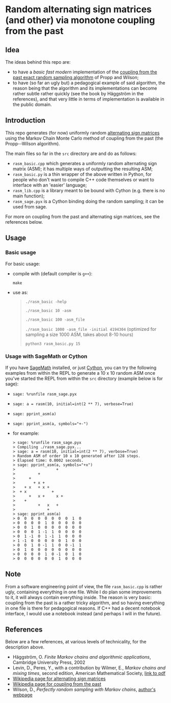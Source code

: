 # Random alternating sign matrices (and other) via monotone coupling from the past

## Idea

The ideas behind this repo are:

- to have a *basic fast modern* implementation of the [coupling from the past exact random sampling algorithm](https://en.wikipedia.org/wiki/Coupling_from_the_past) of Propp and Wilson;
- to have (so far an ugly but) a pedagogical example of said algorithm, the reason being that the algorithm and its implementations can become rather subtle rather quickly (see the book by Häggström in the references), and that very little in terms of implementation is available in the public domain.

## Introduction

This repo generates (for now) uniformly random [alternating sign matrices](https://en.wikipedia.org/wiki/Alternating_sign_matrix) using the Markov Chain Monte Carlo method of coupling from the past (the Propp--Wilson algorithm).  

The main files so far in the `src` directory are and do as follows:  

- `rasm_basic.cpp` which generates a uniformly random alternating sign matrix (ASM); it has multiple ways of outputting the resulting ASM;
- `rasm_basic.py` is a thin wrapper of the above written in Python, for people who don't want to compile C++ code themselves or want to interface with an 'easier' language;
- `rasm_lib.cpp` is a library meant to be bound with Cython (e.g. there is no main function);
- `rasm_sage.pyx` is a Cython binding doing the random sampling; it can be used from sage.
  
For more on coupling from the past and alternating sign matrices, see the references below. 
  
## Usage

### Basic usage

For basic usage:

- compile with (default compiler is `g++`):

  ```make```

- use as:

  > ```./rasm_basic -help```
  >
  > ```./rasm_basic 10 -asm```
  >
  > ```./rasm_basic 100 -asm_file```
  >
  > ```./rasm_basic 1000 -asm_file -initial 4194304``` (optimized for sampling a size 1000 ASM, takes about 8-10 hours)
  >
  > ```python3 rasm_basic.py 15```

### Usage with SageMath or Cython

If you have [SageMath](https://www.sagemath.org) installed, or just [Cython](https://cython.readthedocs.io/en/latest/#), you can try the following examples from within the REPL to generate a 10 x 10 random ASM once you've started the REPL from within the ```src``` directory (example below is for sage):

- ```sage: %runfile rasm_sage.pyx```
- ```sage: a = rasm(10, initial=int(2 ** 7), verbose=True)```
- ```sage: pprint_asm(a)```
- ```sage: pprint_asm(a, symbols="+-")```
- for example:

   ```sage
   > sage: %runfile rasm_sage.pyx
   > Compiling ./rasm_sage.pyx...
   > sage: a = rasm(10, initial=int(2 ** 7), verbose=True)
   > Random ASM of order 10 x 10 generated after 128 steps.
   > Elapsed time: 0.0002 seconds.
   > sage: pprint_asm(a, symbols="+x")
   >                  +   
   >          +           
   >      +               
   >        + x +         
   >    + x   + x +       
   >  + x           +     
   >      +   x +     x + 
   >    +                 
   >          +   x   +   
   >              +  
   > sage: pprint_asm(a)
   > 0  0  0  0  0  0  0  0  1  0
   > 0  0  0  0  1  0  0  0  0  0
   > 0  0  1  0  0  0  0  0  0  0
   > 0  0  0  1 -1  1  0  0  0  0
   > 0  1 -1  0  1 -1  1  0  0  0
   > 1 -1  0  0  0  0  0  1  0  0
   > 0  0  1  0 -1  1  0  0 -1  1
   > 0  1  0  0  0  0  0  0  0  0
   > 0  0  0  0  1  0 -1  0  1  0
   > 0  0  0  0  0  0  1  0  0  0
   ```

## Note

From a software engineering point of view, the file `rasm_basic.cpp` is rather ugly, containing everything in one file. While I do plan some improvements to it, it will always contain everything inside. The reason is very basic: coupling from the past is a rather tricky algorithm, and so having everything in one file is there for pedagogical reasons. If C++ had a decent notebook interface, I would use a notebook instead (and perhaps I will in the future).

## References

Below are a few references, at various levels of technicality, for the description above.

- Häggström, O. *Finite Markov chains and algorithmic applications*, Cambridge University Press, 2002
- Levin, D., Peres, Y., with a contribution by Wilmer, E., *Markov chains and mixing times*, second edition, American Mathematical Society, [link to pdf](https://pages.uoregon.edu/dlevin/MARKOV/markovmixing.pdf)
- [Wikipedia page for alternating sign matrices](https://en.wikipedia.org/wiki/Alternating_sign_matrix)
- [Wikipedia page for coupling from the past](https://en.wikipedia.org/wiki/Coupling_from_the_past)
- Wilson, D., *Perfectly random sampling with Markov chains*, [author's webpage](http://www.dbwilson.com/exact/)
